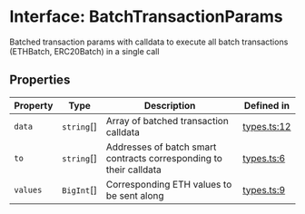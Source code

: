 # Interface: BatchTransactionParams

Batched transaction params with calldata to execute all batch transactions (ETHBatch, ERC20Batch) in a single call

## Properties

| Property | Type | Description | Defined in |
| ------ | ------ | ------ | ------ |
| `data` | `string`[] | Array of batched transaction calldata | [types.ts:12](https://github.com/aditya172926/token_batch_sdk/blob/4adbc6256382134095165b51ba9b1c8ebc21e466/src/types.ts#L12) |
| `to` | `string`[] | Addresses of batch smart contracts corresponding to their calldata | [types.ts:6](https://github.com/aditya172926/token_batch_sdk/blob/4adbc6256382134095165b51ba9b1c8ebc21e466/src/types.ts#L6) |
| `values` | `BigInt`[] | Corresponding ETH values to be sent along | [types.ts:9](https://github.com/aditya172926/token_batch_sdk/blob/4adbc6256382134095165b51ba9b1c8ebc21e466/src/types.ts#L9) |
